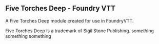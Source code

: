 ## Five Torches Deep - Foundry VTT

A Five Torches Deep module created for use in FoundryVTT.

Five Torches Deep is a trademark of Sigil Stone Publishing. something something something

